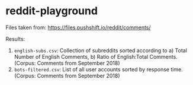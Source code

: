 # reddit-playground

Files taken from: https://files.pushshift.io/reddit/comments/

Results:
1. `english-subs.csv`: Collection of subreddits sorted according to a) Total Number of English Comments, b) Ratio of English:Total Comments. (Corpus: Comments from September 2018)
2. `bots-filtered.csv`: List of all user accounts sorted by response time. (Corpus: Comments from September 2018)
